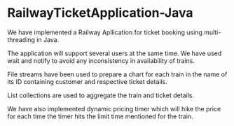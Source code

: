 # RailwayTicketApplication-Java

We have implemented a Railway Apllication for ticket booking using multi-threading in Java.

The application will support several users at the same time. We have used wait and notify to avoid any inconsistency in availability of trains.

File streams have been used to prepare a chart for each train in the name of its ID containing customer and respective ticket details.

List collections are used to aggregate the train and ticket details.

We have also implemented dynamic pricing timer which will hike the price for each time the timer hits the limit time mentioned for the train.
